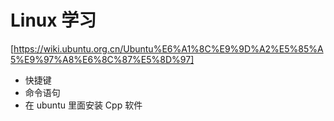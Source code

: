 # Linux 学习
[https://wiki.ubuntu.org.cn/Ubuntu%E6%A1%8C%E9%9D%A2%E5%85%A5%E9%97%A8%E6%8C%87%E5%8D%97]
- 快捷键
- 命令语句
- 在 ubuntu 里面安装 Cpp 软件
